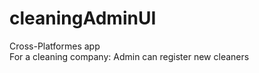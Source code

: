 # cleaningAdminUI
Cross-Platformes app <br>
For a cleaning company: Admin can register new cleaners
